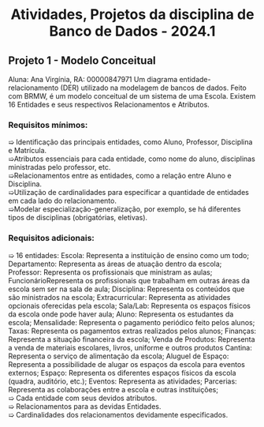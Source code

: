  <h1 align="center"> Atividades, Projetos da disciplina de Banco de Dados - 2024.1 </h1>


<h2 align="left"> Projeto 1 - Modelo Conceitual </h2>
Aluna: Ana Virgínia, RA: 00000847971
Um diagrama entidade-relacionamento (DER) utilizado na modelagem de bancos de dados. 
Feito com BRMW, é um modelo conceitual de um sistema de uma Escola. 
Existem 16 Entidades e seus respectivos Relacionamentos e Atributos.

 <h3  align="left"> Requisitos mínimos:</h3>
➯ Identificação das principais entidades, como Aluno, Professor, Disciplina e Matrícula.
<br>
 ➯Atributos essenciais para cada entidade, como nome do aluno, disciplinas ministradas pelo professor, etc.
<br>
➯Relacionamentos entre as entidades, como a relaçâo entre Aluno e Disciplina.
<br>
➯Utilização de cardinalidades para especificar a quantidade de entidades em cada lado do relacionamento.
<br>
➯Modelar especialização-generalização, por exemplo, se há diferentes tipos de disciplinas (obrigatórias, eletivas).
<br>
 <h3  align="left"> Requisitos adicionais:</h3>
➯ 16 entidades: Escola: Representa a instituição de ensino como um todo; Departamento: Representa as áreas de atuação dentro da escola; Professor: Representa os profissionais que ministram as aulas; FuncionárioRepresenta os profissionais que trabalham em outras áreas da escola sem ser na sala de aula; Disciplina: Representa os conteúdos que são ministrados na escola; Extracurricular: Representa as atividades opcionais oferecidas pela escola; Sala/Lab: Representa os espaços físicos da escola onde pode haver aula; Aluno: Representa os estudantes da escola; Mensalidade: Representa o pagamento periódico feito pelos alunos; Taxas: Representa os pagamentos extras realizados pelos alunos; Finanças: Representa a situação financeira da escola; Venda de Produtos: Representa a venda de materiais escolares, livros, uniforme e outros produtos Cantina: Representa o serviço de alimentação da escola; Aluguel de Espaço: Representa a possibilidade de alugar os espaços da escola para eventos externos; Espaço: Representa os diferentes espaços físicos da escola (quadra, auditório, etc.); Eventos: Representa as atividades; Parcerias: Representa as colaborações entre a escola e outras instituições;
<br>
➯ Cada entidade com seus devidos atributos.
<br>
➯ Relacionamentos para as devidas Entidades.
<br>
➯ Cardinalidades dos relacionamentos devidamente especificados.
<br>
